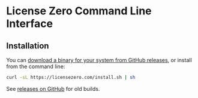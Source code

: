 # License Zero Command Line Interface

## Installation

You can [download a binary for your system from GitHub releases](https://github.com/licensezero/cli/releases/latest), or install from the command line:

```bash
curl -sL https://licensezero.com/install.sh | sh
```

See [releases on GitHub](https://github.com/licensezero/cli/releases) for old builds.

